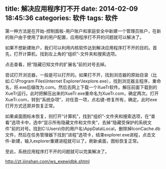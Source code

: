 title: 解决应用程序打不开
date: 2014-02-09 18:45:36
categories: 软件
tags: 软件
---
第一种方法是在开始-控制面板-用户账户和家庭安全中新建一个管理员账户，在新的账户由于使用了新的用户配置，应用程序打不开的问题就可以解决了。

如果不想新建账户，我们可以利用内核软件达到解决应用程序打不开的目的。首先，打开计算机，找到左上角的“组织”-文件夹和搜索选项。
 
点击查看，把“隐藏已知文件的扩展名”前的对号去掉。
 
尝试打开浏览器，一般是可以打开的。如果打不开，找到浏览器的原始目录（比如.C:\Program Files\Internet Explorer\Iexplore.exe），找到浏览器主程序，重命名，将.exe后缀改为.com。然后去网上下载一个XueTr软件。解压前面下载到的XueTr运行。此时把解压出来的XueTr.exe重命名为XueTr.com，确定两次。打开XueTr.com，转到“系统杂项”，对任意一项，点右键-修复所有，确定。此时exe打开方式还原并恢复正常。
 
如果桌面图标未恢复，则打开“计算机”，找到“组织”-文件夹和搜索选项，在“查看”选项卡中，选中“显示所有隐藏文件和文件夹”，去掉“隐藏受保护的系统文件”前的对号。找到C:\Users\你的用户名\AppData\Local，删除掉IconCache.db文件，然后在任务管理器下找到“进程”选项卡，结束explorer.exe进程，点击文件-新建，输入explorer重建进程就可以了。刷新桌面，图标恢复正常。
 
至此，系统应用程序打不开的问题就可以完美解决了。

<http://zt.ijinshan.com/ws_exewjdbk.shtml>
